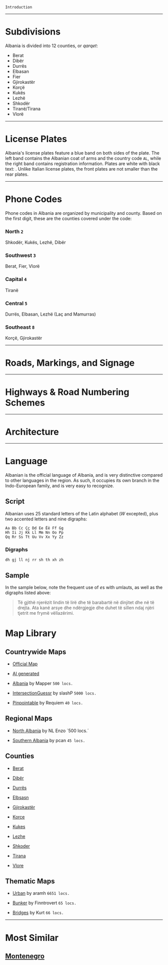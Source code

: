 `Introduction`

---

# Subdivisions

Albania is divided into 12 counties, or _qarqet_:

- Berat
- Dibër
- Durrës
- Elbasan
- Fier
- Gjirokastër
- Korçë
- Kukës
- Lezhë
- Shkodër
- Tiranë/Tirana
- Vlorë

<CountryMap code="ALB" scale="8000" />

---

# License Plates

Albania's license plates feature a blue band on both sides of the plate. The left band contains the Albanian coat of arms and the country code `AL`, while the right band contains registration information. Plates are white with black text: <LicensePlate style="eu" code="AL" format="AB 123 CD" rightBandColor="blue"/>. Unlike Italian license plates, the front plates are not smaller than the rear plates.

---

# Phone Codes

Phone codes in Albania are organized by municipality and county. Based on the first digit, these are the counties covered under the code:

### North `2`

Shkodër, Kukës, Lezhë, Dibër

### Southwest `3`

Berat, Fier, Vlorë

### Capital `4`

Tiranë

### Central `5`

Durrës, Elbasan, Lezhë (Laç and Mamurras)

### Southeast `8`

Korçë, Gjirokastër

---

# Roads, Markings, and Signage

---

# Highways & Road Numbering Schemes

---

# Architecture

---

# Language

Albanian is the official language of Albania, and is very distinctive compared to other languages in the region. As such, it occupies its own branch in the Indo-European family, and is very easy to recognize.

## Script

Albanian uses 25 standard letters of the Latin alphabet (_W_ excepted), plus two accented letters and nine digraphs:

```
Aa Bb Cc Çç Dd Ee Ëë Ff Gg
Hh Ii Jj Kk Ll Mm Nn Oo Pp
Qq Rr Ss Tt Uu Vv Xx Yy Zz
```

### Digraphs

```
dh gj ll nj rr sh th xh zh

```

## Sample

In the sample below, note the frequent use of *e*s with umlauts, as well as the digraphs listed above:

> Të gjithë njerëzit lindin të lirë dhe të barabartë në dinjitet dhe në të drejta. Ata kanë arsye dhe ndërgjegje dhe duhet të sillen ndaj njëri tjetrit me frymë vëllazërimi.

# Map Library

## Countrywide Maps

- [Official Map](https://www.geoguessr.com/maps/albania)

- [AI generated](https://www.geoguessr.com/maps/6252ee7b0e09222be3a1b4ba) 

- [Albania](https://www.geoguessr.com/maps/5b0dcc661c70126adc543db2) by Mapper `500 locs.`

- [IntersectionGuessr](https://www.geoguessr.com/maps/6149005b0a235900019e4571) by slashP `5000 locs.`

- [Pinpointable](https://www.geoguessr.com/maps/6052a1caa2c0c300011dbe4b) by Requiem `40 locs.`


## Regional Maps

- [North Albania](https://www.geoguessr.com/maps/603e38cf3d893e0001bff04e) by NL Enzo `500 locs.´

- [Southern Albania](https://www.geoguessr.com/maps/6306c37d7851a399084ed04b) by pcan `45 locs.`


## Counties

- [Berat](https://www.geoguessr.com/maps/630a3a130e0901110d1a3bb4) 

- [Dibër](https://www.geoguessr.com/maps/630a3ab388245ae8e2a8bfbf) 

- [Durrës](https://www.geoguessr.com/maps/630a3b5b5c49ce49d698f84c)

- [Elbsasn](https://www.geoguessr.com/maps/630a3be6a34f06008247c7d5)

- [Gjirokastër](https://www.geoguessr.com/maps/630a3c9eaf4aa8fcacc8647f)

- [Korce](https://www.geoguessr.com/maps/630a3d8eef6ff6f792ca7782) 

- [Kukes](https://www.geoguessr.com/maps/630a3dd62d1aa1ec8304aa54) 

- [Lezhe](https://www.geoguessr.com/maps/630a3e1cb576e66b63a7b350)

- [Shkoder](https://www.geoguessr.com/maps/630a3e605c49ce49d698f90a)

- [Tirana](https://www.geoguessr.com/maps/630a3ea9ba043def42869309)

- [Vlore](https://www.geoguessr.com/maps/630a3ee5a34f06008247c896)


## Thematic Maps

- [Urban](https://www.geoguessr.com/maps/60faac56cd0a240001f3c549) by aramh `6651 locs.`

- [Bunker](https://www.geoguessr.com/maps/624e135660780310060683ff) by Finntrovert `65 locs.`

- [Bridges](https://www.geoguessr.com/maps/600c426894b5f40001eedffb) by Kurt `66 locs.`


---

# Most Similar

## [Montenegro](/countries/MNE)
